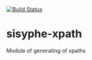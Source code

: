 [![Build Status](https://travis-ci.org/istex/sisyphe-xpath.svg?branch=master)](https://travis-ci.org/istex/sisyphe-xpath)

# sisyphe-xpath
Module of generating of xpaths
